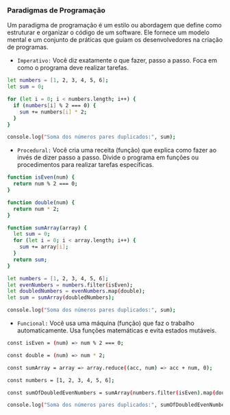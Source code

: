 ### Paradigmas de Programação

Um paradigma de programação é um estilo ou abordagem que define como estruturar e organizar o código de um software. Ele fornece um modelo mental e um conjunto de práticas que guiam os desenvolvedores na criação de programas.

- `Imperativo:` Você diz exatamente o que fazer, passo a passo. Foca em como o programa deve realizar tarefas.

```bash
let numbers = [1, 2, 3, 4, 5, 6];
let sum = 0;

for (let i = 0; i < numbers.length; i++) {
  if (numbers[i] % 2 === 0) {
    sum += numbers[i] * 2;
  }
}

console.log("Soma dos números pares duplicados:", sum);
```

- `Procedural:` Você cria uma receita (função) que explica como fazer ao invés de dizer passo a passo. Divide o programa em funções ou procedimentos para realizar tarefas específicas.

```bash
function isEven(num) {
  return num % 2 === 0;
}

function double(num) {
  return num * 2;
}

function sumArray(array) {
  let sum = 0;
  for (let i = 0; i < array.length; i++) {
    sum += array[i];
  }
  return sum;
}

let numbers = [1, 2, 3, 4, 5, 6];
let evenNumbers = numbers.filter(isEven);
let doubledNumbers = evenNumbers.map(double);
let sum = sumArray(doubledNumbers);

console.log("Soma dos números pares duplicados:", sum);
```

- `Funcional:` Você usa uma máquina (função) que faz o trabalho automaticamente. Usa funções matemáticas e evita estados mutáveis.

```bash
const isEven = (num) => num % 2 === 0;

const double = (num) => num * 2;

const sumArray = array => array.reduce((acc, num) => acc + num, 0);

const numbers = [1, 2, 3, 4, 5, 6];

const sumOfDoubledEvenNumbers = sumArray(numbers.filter(isEven).map(double));

console.log("Soma dos números pares duplicados:", sumOfDoubledEvenNumbers);
```
